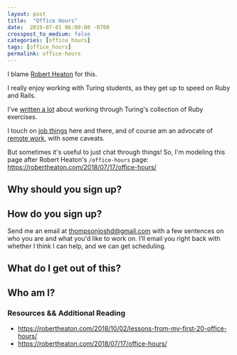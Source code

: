 ```yaml
---
layout: post
title:  "Office Hours"
date:  2019-07-01 06:00:00 -0700
crosspost_to_medium: false
categories: [office_hours]
tags: [office_hours]
permalink: office-hours
---
```



I blame [Robert Heaton](https://robertheaton.com/2018/10/22/slash-office-hours/) for this. 

I really enjoy working with Turing students, as they get up to speed on Ruby and Rails.

I've [written a lot]() about working through Turing's collection of Ruby exercises. 

I touch on [job things]() here and there, and of course am an advocate of [remote work](), with some caveats. 

But sometimes it's useful to just chat through things! So, I'm modeling this page after Robert Heaton's `/office-hours` page: https://robertheaton.com/2018/07/17/office-hours/

## Why should you sign up?

## How do you sign up?

Send me an email at thompsonjoshd@gmail.com with a few sentences on who you are and what you'd like to work on. I’ll email you right back with whether I think I can help, and we can get scheduling.

## What do I get out of this?

## Who am I?


### Resources && Additional Reading

- https://robertheaton.com/2018/10/02/lessons-from-my-first-20-office-hours/
- https://robertheaton.com/2018/07/17/office-hours/